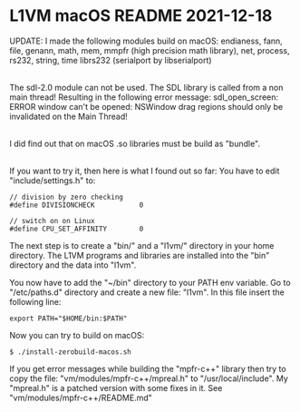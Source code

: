 L1VM macOS README 2021-12-18
============================
UPDATE: I made the following modules build on macOS:
endianess, fann, file, genann, math, mem, mmpfr (high precision math library), net, process, rs232, string, time
librs232 (serialport by libserialport) <br><br>

The sdl-2.0 module can not be used. The SDL library is called from a non main thread!
Resulting in the following error message:
sdl_open_screen: ERROR window can't be opened: NSWindow drag regions should only be invalidated on the Main Thread! <br><br>

I did find out that on macOS .so libraries must be build as "bundle". <br><br>

If you want to try it, then here is what I found out so far:
You have to edit "include/settings.h" to:

```
// division by zero checking
#define DIVISIONCHECK           0

// switch on on Linux
#define CPU_SET_AFFINITY        0
```

The next step is to create a "bin/" and a "l1vm/" directory in your home directory.
The L1VM programs and libraries are installed into the "bin" directory and the data into "l1vm".

You now have to add the "~/bin" directory to your PATH env variable.
Go to "/etc/paths.d" directory and create a new file: "l1vm".
In this file insert the following line:

```
export PATH="$HOME/bin:$PATH"
```

Now you can try to build on macOS:

```
$ ./install-zerobuild-macos.sh
```

If you get error messages while building the "mpfr-c++" library then try to copy the file:
"vm/modules/mpfr-c++/mpreal.h" to "/usr/local/include". My "mpreal.h" is a patched version with some fixes in it. See "vm/modules/mpfr-c++/README.md"
